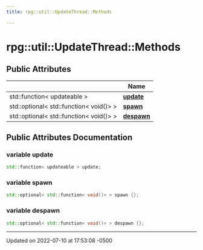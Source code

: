 ```yaml
---
title: rpg::util::UpdateThread::Methods

---
```


# rpg::util::UpdateThread::Methods





## Public Attributes

|                | Name           |
| -------------- | -------------- |
| std::function< updateable > | **[update](/engine/Classes/structrpg_1_1util_1_1_update_thread_1_1_methods/#variable-update)**  |
| std::optional< std::function< void()> > | **[spawn](/engine/Classes/structrpg_1_1util_1_1_update_thread_1_1_methods/#variable-spawn)**  |
| std::optional< std::function< void()> > | **[despawn](/engine/Classes/structrpg_1_1util_1_1_update_thread_1_1_methods/#variable-despawn)**  |

## Public Attributes Documentation

### variable update

```cpp
std::function< updateable > update;
```


### variable spawn

```cpp
std::optional< std::function< void()> > spawn {};
```


### variable despawn

```cpp
std::optional< std::function< void()> > despawn {};
```


-------------------------------

Updated on 2022-07-10 at 17:53:08 -0500